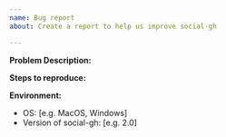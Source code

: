 ```yaml
---
name: Bug report
about: Create a report to help us improve social-gh

---
```


**Problem Description:**

**Steps to reproduce:**

**Environment:**
 - OS: [e.g. MacOS, Windows]
 - Version of social-gh: [e.g. 2.0]